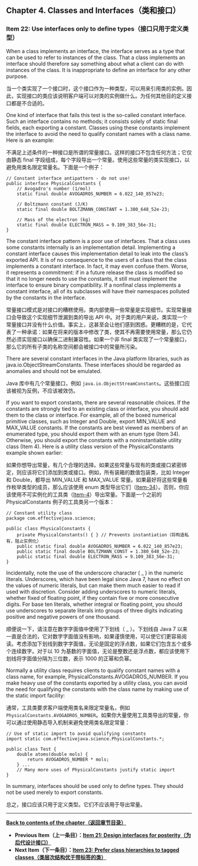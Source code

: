 ## Chapter 4. Classes and Interfaces（类和接口）

### Item 22: Use interfaces only to define types（接口只用于定义类型）

When a class implements an interface, the interface serves as a type that can be used to refer to instances of the class. That a class implements an interface should therefore say something about what a client can do with instances of the class. It is inappropriate to define an interface for any other purpose.

当一个类实现了一个接口时，这个接口作为一种类型，可以用来引用类的实例。因此，实现接口的类应该说明客户端可以对类的实例做什么。为任何其他目的定义接口都是不合适的。

One kind of interface that fails this test is the so-called constant interface. Such an interface contains no methods; it consists solely of static final fields, each exporting a constant. Classes using these constants implement the interface to avoid the need to qualify constant names with a class name. Here is an example:

不满足上述条件的一种接口是所谓的常量接口。这样的接口不包含任何方法；它仅由静态 final 字段组成，每个字段导出一个常量。使用这些常量的类实现接口，以避免用类名限定常量名。下面是一个例子：

```
// Constant interface antipattern - do not use!
public interface PhysicalConstants {
    // Avogadro's number (1/mol)
    static final double AVOGADROS_NUMBER = 6.022_140_857e23;

    // Boltzmann constant (J/K)
    static final double BOLTZMANN_CONSTANT = 1.380_648_52e-23;

    // Mass of the electron (kg)
    static final double ELECTRON_MASS = 9.109_383_56e-31;
}
```

The constant interface pattern is a poor use of interfaces. That a class uses some constants internally is an implementation detail. Implementing a constant interface causes this implementation detail to leak into the class’s exported API. It is of no consequence to the users of a class that the class implements a constant interface. In fact, it may even confuse them. Worse, it represents a commitment: if in a future release the class is modified so that it no longer needs to use the constants, it still must implement the interface to ensure binary compatibility. If a nonfinal class implements a constant interface, all of its subclasses will have their namespaces polluted by the constants in the interface.

常量接口模式是对接口的糟糕使用。类内部使用一些常量是实现细节。实现常量接口会导致这个实现细节泄漏到类的导出 API 中。对于类的用户来说，类实现一个常量接口并没有什么价值。事实上，这甚至会让他们感到困惑。更糟糕的是，它代表了一种承诺：如果在将来的版本中修改了类，使其不再需要使用常量，那么它仍然必须实现接口以确保二进制兼容性。如果一个非 final 类实现了一个常量接口，那么它的所有子类的名称空间都会被接口中的常量所污染。

There are several constant interfaces in the Java platform libraries, such as java.io.ObjectStreamConstants. These interfaces should be regarded as anomalies and should not be emulated.

Java 库中有几个常量接口，例如 `java.io.ObjectStreamConstants`。这些接口应该被视为反例，不应该被效仿。

If you want to export constants, there are several reasonable choices. If the constants are strongly tied to an existing class or interface, you should add them to the class or interface. For example, all of the boxed numerical primitive classes, such as Integer and Double, export MIN_VALUE and MAX_VALUE constants. If the constants are best viewed as members of an enumerated type, you should export them with an enum type (Item 34). Otherwise, you should export the constants with a noninstantiable utility class (Item 4). Here is a utility class version of the PhysicalConstants example shown earlier:

如果你想导出常量，有几个合理的选择。如果这些常量与现有的类或接口紧密绑定，则应该将它们添加到类或接口。例如，所有装箱的数值包装类，比如 Integer 和 Double，都导出 MIN_VALUE 和 MAX_VALUE 常量。如果最好将这些常量看作枚举类型的成员，那么应该使用 enum 类型导出它们（[Item-34](https://github.com/clxering/Effective-Java-3rd-edition-Chinese-English-bilingual/blob/master/Chapter-6/Chapter-6-Item-34-Use-enums-instead-of-int-constants.md)）。否则，你应该使用不可实例化的工具类（[Item-4](https://github.com/clxering/Effective-Java-3rd-edition-Chinese-English-bilingual/blob/master/Chapter-2/Chapter-2-Item-4-Enforce-noninstantiability-with-a-private-constructor.md)）导出常量。下面是一个之前的 PhysicalConstants 例子的工具类另一个版本：

```
// Constant utility class
package com.effectivejava.science;

public class PhysicalConstants {
    private PhysicalConstants() { } // Prevents instantiation（将构造私有，阻止实例化）
    public static final double AVOGADROS_NUMBER = 6.022_140_857e23;
    public static final double BOLTZMANN_CONST = 1.380_648_52e-23;
    public static final double ELECTRON_MASS = 9.109_383_56e-31;
}
```

Incidentally, note the use of the underscore character ( _ ) in the numeric literals. Underscores, which have been legal since Java 7, have no effect on the values of numeric literals, but can make them much easier to read if used with discretion. Consider adding underscores to numeric literals, whether fixed of floating point, if they contain five or more consecutive digits. For base ten literals, whether integral or floating point, you should use underscores to separate literals into groups of three digits indicating positive and negative powers of one thousand.

顺便说一下，请注意在数字字面值中使用了下划线（ _ ）。下划线自 Java 7 以来一直是合法的，它对数字字面值没有影响，如果谨慎使用，可以使它们更容易阅读。考虑添加下划线到数字字面值，无论是固定的浮点数，如果它们包含五个或多个连续数字。对于以 10 为基数的字面值，无论是整数还是浮点数，都应该使用下划线将字面值分隔为三位数，表示 1000 的正幂和负幂。

Normally a utility class requires clients to qualify constant names with a class name, for example, PhysicalConstants.AVOGADROS_NUMBER. If you make heavy use of the constants exported by a utility class, you can avoid the need for qualifying the constants with the class name by making use of the static import facility:

通常，工具类要求客户端使用类名来限定常量名，例如 `PhysicalConstants.AVOGADROS_NUMBER`。如果你大量使用工具类导出的常量，你可以通过使用静态导入机制来避免使用类名限定常量：

```
// Use of static import to avoid qualifying constants
import static com.effectivejava.science.PhysicalConstants.*;

public class Test {
    double atoms(double mols) {
        return AVOGADROS_NUMBER * mols;
    } ...
    // Many more uses of PhysicalConstants justify static import
}
```

In summary, interfaces should be used only to define types. They should not be used merely to export constants.

总之，接口应该只用于定义类型。它们不应该用于导出常量。

---
**[Back to contents of the chapter（返回章节目录）](https://github.com/clxering/Effective-Java-3rd-edition-Chinese-English-bilingual/blob/master/Chapter-4/Chapter-4-Introduction.md)**
- **Previous Item（上一条目）：[Item 21: Design interfaces for posterity（为后代设计接口）](https://github.com/clxering/Effective-Java-3rd-edition-Chinese-English-bilingual/blob/master/Chapter-4/Chapter-4-Item-21-Design-interfaces-for-posterity.md)**
- **Next Item（下一条目）：[Item 23: Prefer class hierarchies to tagged classes（类层次结构优于带标签的类）](https://github.com/clxering/Effective-Java-3rd-edition-Chinese-English-bilingual/blob/master/Chapter-4/Chapter-4-Item-23-Prefer-class-hierarchies-to-tagged-classes.md)**
